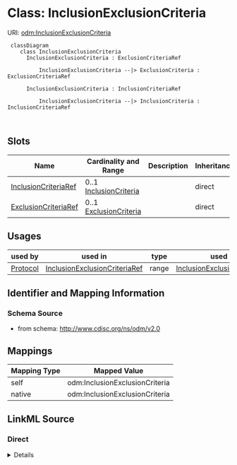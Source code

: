 # Class: InclusionExclusionCriteria



URI: [odm:InclusionExclusionCriteria](http://www.cdisc.org/ns/odm/v2.0/InclusionExclusionCriteria)



```mermaid
 classDiagram
    class InclusionExclusionCriteria
      InclusionExclusionCriteria : ExclusionCriteriaRef
        
          InclusionExclusionCriteria --|> ExclusionCriteria : ExclusionCriteriaRef
        
      InclusionExclusionCriteria : InclusionCriteriaRef
        
          InclusionExclusionCriteria --|> InclusionCriteria : InclusionCriteriaRef
        
      
```




<!-- no inheritance hierarchy -->


## Slots

| Name | Cardinality and Range | Description | Inheritance |
| ---  | --- | --- | --- |
| [InclusionCriteriaRef](InclusionCriteriaRef.md) | 0..1 <br/> [InclusionCriteria](InclusionCriteria.md) |  | direct |
| [ExclusionCriteriaRef](ExclusionCriteriaRef.md) | 0..1 <br/> [ExclusionCriteria](ExclusionCriteria.md) |  | direct |





## Usages

| used by | used in | type | used |
| ---  | --- | --- | --- |
| [Protocol](Protocol.md) | [InclusionExclusionCriteriaRef](InclusionExclusionCriteriaRef.md) | range | [InclusionExclusionCriteria](InclusionExclusionCriteria.md) |






## Identifier and Mapping Information







### Schema Source


* from schema: http://www.cdisc.org/ns/odm/v2.0





## Mappings

| Mapping Type | Mapped Value |
| ---  | ---  |
| self | odm:InclusionExclusionCriteria |
| native | odm:InclusionExclusionCriteria |





## LinkML Source

<!-- TODO: investigate https://stackoverflow.com/questions/37606292/how-to-create-tabbed-code-blocks-in-mkdocs-or-sphinx -->

### Direct

<details>
```yaml
name: InclusionExclusionCriteria
from_schema: http://www.cdisc.org/ns/odm/v2.0
slots:
- InclusionCriteriaRef
- ExclusionCriteriaRef
slot_usage:
  InclusionCriteriaRef:
    name: InclusionCriteriaRef
    domain_of:
    - InclusionExclusionCriteria
    range: InclusionCriteria
    required: false
    minimum_cardinality: 0
    maximum_cardinality: 1
  ExclusionCriteriaRef:
    name: ExclusionCriteriaRef
    domain_of:
    - InclusionExclusionCriteria
    range: ExclusionCriteria
    required: false
    minimum_cardinality: 0
    maximum_cardinality: 1
class_uri: odm:InclusionExclusionCriteria

```
</details>

### Induced

<details>
```yaml
name: InclusionExclusionCriteria
from_schema: http://www.cdisc.org/ns/odm/v2.0
slot_usage:
  InclusionCriteriaRef:
    name: InclusionCriteriaRef
    domain_of:
    - InclusionExclusionCriteria
    range: InclusionCriteria
    required: false
    minimum_cardinality: 0
    maximum_cardinality: 1
  ExclusionCriteriaRef:
    name: ExclusionCriteriaRef
    domain_of:
    - InclusionExclusionCriteria
    range: ExclusionCriteria
    required: false
    minimum_cardinality: 0
    maximum_cardinality: 1
attributes:
  InclusionCriteriaRef:
    name: InclusionCriteriaRef
    from_schema: http://www.cdisc.org/ns/odm/v2.0
    rank: 1000
    alias: InclusionCriteriaRef
    owner: InclusionExclusionCriteria
    domain_of:
    - InclusionExclusionCriteria
    range: InclusionCriteria
    required: false
    minimum_cardinality: 0
    maximum_cardinality: 1
  ExclusionCriteriaRef:
    name: ExclusionCriteriaRef
    from_schema: http://www.cdisc.org/ns/odm/v2.0
    rank: 1000
    alias: ExclusionCriteriaRef
    owner: InclusionExclusionCriteria
    domain_of:
    - InclusionExclusionCriteria
    range: ExclusionCriteria
    required: false
    minimum_cardinality: 0
    maximum_cardinality: 1
class_uri: odm:InclusionExclusionCriteria

```
</details>